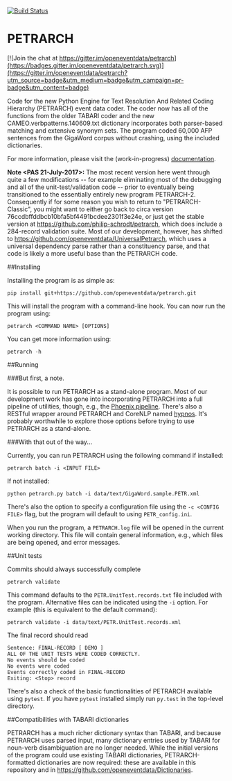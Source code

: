 [![Build Status](https://travis-ci.org/openeventdata/petrarch.svg?branch=master)](https://travis-ci.org/openeventdata/petrarch)

PETRARCH
========

[![Join the chat at https://gitter.im/openeventdata/petrarch](https://badges.gitter.im/openeventdata/petrarch.svg)](https://gitter.im/openeventdata/petrarch?utm_source=badge&utm_medium=badge&utm_campaign=pr-badge&utm_content=badge)

Code for the new Python Engine for Text Resolution And Related Coding Hierarchy (PETRARCH) 
event data coder. The coder now has all of the functions from the older TABARI coder 
and the new CAMEO.verbpatterns.140609.txt dictionary incorporates both parser-based matching 
and extensive synonym sets. The program coded 60,000 AFP sentences from the GigaWord corpus 
without crashing, using the included dictionaries.

For more information, please visit the (work-in-progress)
[documentation](http://petrarch.readthedocs.org/en/latest/#).

**Note <PAS 21-July-2017>:** The most recent version here went through quite a few modifications -- for example eliminating most of the debugging and all of the unit-test/validation code -- prior to eventually being transitioned to the essentially entirely new program PETRARCH-2. Consequently if for some reason you wish to return to "PETRARCH-Classic", you might want to either go back to circa version 76ccdbffddbcb10bfa5bf4491bcdee2301f3e24e, or just get the stable version at https://github.com/philip-schrodt/petrarch, which does include a 284-record validation suite. Most of our development, however, has shifted to https://github.com/openeventdata/UniversalPetrarch, which uses a universal dependency parse rather than a constituency parse, and that code is likely a more useful base than the PETRARCH code.

##Installing

Installing the program is as simple as:

`pip install git+https://github.com/openeventdata/petrarch.git`

This will install the program with a command-line hook. You can now run the program using:

``petrarch <COMMAND NAME> [OPTIONS]``

You can get more information using:

``petrarch -h``

##Running

###But first, a note.

It is possible to run PETRARCH as a stand-alone program. Most of our
development work has gone into incorporating PETRARCH into a full pipeline of
utilities, though, e.g., the [Phoenix pipeline](https://github.com/openeventdata/phoenix_pipeline).
There's also a RESTful wrapper around PETRARCH and CoreNLP named
[hypnos](https://github.com/caerusassociates/hypnos). It's probably worthwhile
to explore those options before trying to use PETRARCH as a stand-alone.

###With that out of the way...

Currently, you can run PETRARCH using the following command if installed:

``petrarch batch -i <INPUT FILE> ``

If not installed:

``python petrarch.py batch -i data/text/GigaWord.sample.PETR.xml``

There's also the option to specify a configuration file using the ``-c <CONFIG
FILE>`` flag, but the program will default to using ``PETR_config.ini``.

When you run the program, a ``PETRARCH.log`` file will be opened in the current
working directory. This file will contain general information, e.g., which
files are being opened, and error messages.

##Unit tests

Commits should always successfully complete

``petrarch validate``

This command defaults to the ``PETR.UnitTest.records.txt`` file included with the
program. Alternative files can be indicated using the ``-i`` option. For example
(this is equivalent to the default command):

``petrarch validate -i data/text/PETR.UnitTest.records.xml``

The final record should read

    Sentence: FINAL-RECORD [ DEMO ]
    ALL OF THE UNIT TESTS WERE CODED CORRECTLY. 
    No events should be coded
    No events were coded
    Events correctly coded in FINAL-RECORD
    Exiting: <Stop> record 

There's also a check of the basic functionalities of PETRARCH available using
`pytest`. If you have `pytest` installed simply run `py.test` in the top-level
directory.

##Compatibilities with TABARI dictionaries

PETRARCH has a much richer dictionary syntax than TABARI, and because PETRARCH uses 
parsed input, many dictionary entries used by TABARI for noun-verb disambiguation are 
no longer needed. While the initial versions of the program could use existing TABARI 
dictionaries, PETRARCH-formatted dictionaries are now required: these are available in 
this repository and in https://github.com/openeventdata/Dictionaries.
